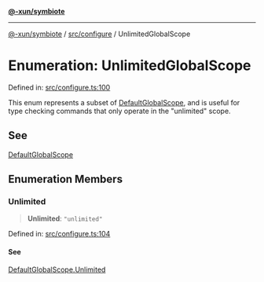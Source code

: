 [**@-xun/symbiote**](../../../README.md)

***

[@-xun/symbiote](../../../README.md) / [src/configure](../README.md) / UnlimitedGlobalScope

# Enumeration: UnlimitedGlobalScope

Defined in: [src/configure.ts:100](https://github.com/Xunnamius/symbiote/blob/b951959a4a12ac484c8addc839f912c4e5767875/src/configure.ts#L100)

This enum represents a subset of [DefaultGlobalScope](DefaultGlobalScope.md), and is useful for type
checking commands that only operate in the "unlimited" scope.

## See

[DefaultGlobalScope](DefaultGlobalScope.md)

## Enumeration Members

### Unlimited

> **Unlimited**: `"unlimited"`

Defined in: [src/configure.ts:104](https://github.com/Xunnamius/symbiote/blob/b951959a4a12ac484c8addc839f912c4e5767875/src/configure.ts#L104)

#### See

[DefaultGlobalScope.Unlimited](DefaultGlobalScope.md#unlimited)
